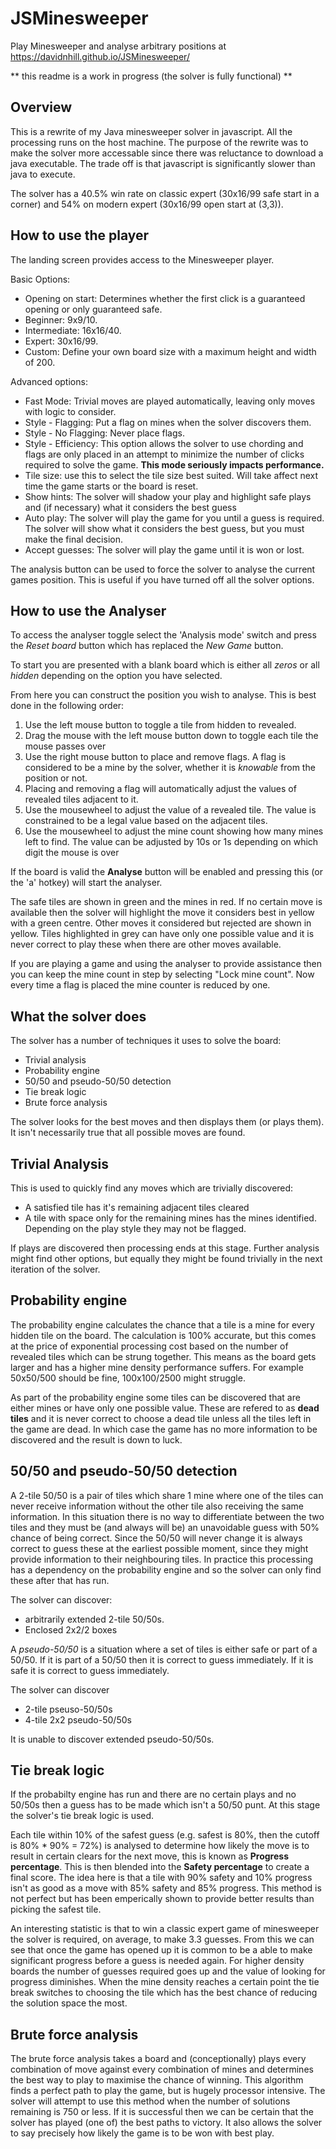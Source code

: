 # JSMinesweeper

Play Minesweeper and analyse arbitrary positions at https://davidnhill.github.io/JSMinesweeper/

** this readme is a work in progress (the solver is fully functional) **

## Overview
This is a rewrite of my Java minesweeper solver in javascript. All the processing runs on the host machine. The purpose of the rewrite was to make the solver more accessable since there was reluctance to download a java executable. The trade off is that javascript is significantly slower than java to execute. 

The solver has a 40.5% win rate on classic expert (30x16/99 safe start in a corner) and 54% on modern expert (30x16/99 open start at (3,3)).

## How to use the player

The landing screen provides access to the Minesweeper player.  

Basic Options:
- Opening on start: Determines whether the first click is a guaranteed opening or only guaranteed safe.
- Beginner:  9x9/10.
- Intermediate: 16x16/40.
- Expert: 30x16/99.
- Custom: Define your own board size with a maximum height and width of 200.

Advanced options:
- Fast Mode: Trivial moves are played automatically, leaving only moves with logic to consider.
- Style - Flagging: Put a flag on mines when the solver discovers them.
- Style - No Flagging: Never place flags.
- Style - Efficiency: This option allows the solver to use chording and flags are only placed in an attempt to minimize the number of clicks required to solve the game. **This mode seriously impacts performance.**
- Tile size: use this to select the tile size best suited.  Will take affect next time the game starts or the board is reset.
- Show hints: The solver will shadow your play and highlight safe plays and (if necessary) what it considers the best guess
- Auto play: The solver will play the game for you until a guess is required. The solver will show what it considers the best guess, but you must make the final decision.
- Accept guesses: The solver will play the game until it is won or lost.

The analysis button can be used to force the solver to analyse the current games position.  This is useful if you have turned off all the solver options.


## How to use the Analyser

To access the analyser toggle select the 'Analysis mode' switch and press the *Reset board* button which has replaced the *New Game* button.

To start you are presented with a blank board which is either all *zeros* or all *hidden* depending on the option you have selected.

From here you can construct the position you wish to analyse. This is best done in the following order:
1. Use the left mouse button to toggle a tile from hidden to revealed.
2. Drag the mouse with the left mouse button down to toggle each tile the mouse passes over
3. Use the right mouse button to place and remove flags.  A flag is considered to be a mine by the solver, whether it is *knowable* from the position or not.
4. Placing and removing a flag will automatically adjust the values of revealed tiles adjacent to it.
5. Use the mousewheel to adjust the value of a revealed tile.  The value is constrained to be a legal value based on the adjacent tiles.
6. Use the mousewheel to adjust the mine count showing how many mines left to find.  The value can be adjusted by 10s or 1s depending on which digit the mouse is over

If the board is valid the **Analyse** button will be enabled and pressing this (or the 'a' hotkey) will start the analyser. 

The safe tiles are shown in green and the mines in red. If no certain move is available then the solver will highlight the move it considers best in yellow with a green centre.  Other moves it considered but rejected are shown in yellow. Tiles highlighted in grey can have only one possible value and it is never correct to play these when there are other moves available.

If you are playing a game and using the analyser to provide assistance then you can keep the mine count in step by selecting "Lock mine count".  Now every time a flag is placed the mine counter is reduced by one.

## What the solver does

The solver has a number of techniques it uses to solve the board:
- Trivial analysis
- Probability engine
- 50/50 and pseudo-50/50 detection
- Tie break logic
- Brute force analysis

The solver looks for the best moves and then displays them (or plays them).  It isn't necessarily true that all possible moves are found.

## Trivial Analysis

This is used to quickly find any moves which are trivially discovered:
- A satisfied tile has it's remaining adjacent tiles cleared
- A tile with space only for the remaining mines has the mines identified. Depending on the play style they may not be flagged.

If plays are discovered then processing ends at this stage.  Further analysis might find other options, but equally they might be found trivially in the next iteration of the solver.

## Probability engine

The probability engine calculates the chance that a tile is a mine for every hidden tile on the board.  The calculation is 100% accurate, but this comes at the price of exponential processing cost based on the number of revealed tiles which can be strung together.  This means as the board gets larger and has a higher mine density performance suffers. For example 50x50/500 should be fine, 100x100/2500 might struggle.

As part of the probability engine some tiles can be discovered that are either mines or have only one possible value. These are refered to as **dead tiles** and it is never correct to choose a dead tile unless all the tiles left in the game are dead. In which case the game has no more information to be discovered and the result is down to luck.

## 50/50 and pseudo-50/50 detection

A 2-tile 50/50 is a pair of tiles which share 1 mine where one of the tiles can never receive information without the other tile also receiving the same information.  In this situation there is no way to differentiate between the two tiles and they must be (and always will be) an unavoidable guess with 50% chance of being correct.  Since the 50/50 will never change it is always correct to guess these at the earliest possible moment, since they might provide information to their neighbouring tiles. In practice this processing has a dependency on the probability engine and so the solver can only find these after that has run.

The solver can discover:
- arbitrarily extended 2-tile 50/50s.  
- Enclosed 2x2/2 boxes

A *pseudo-50/50* is a situation where a set of tiles is either safe or part of a 50/50. If it is part of a 50/50 then it is correct to guess immediately. If it is safe it is correct to guess immediately. 

The solver can discover
- 2-tile pseuso-50/50s
- 4-tile 2x2 pseudo-50/50s

It is unable to discover extended pseudo-50/50s.

## Tie break logic

If the probabilty engine has run and there are no certain plays and no 50/50s then a guess has to be made which isn't a 50/50 punt. At this stage the solver's tie break logic is used.

Each tile within 10% of the safest guess (e.g. safest is 80%, then the cutoff is 80% * 90% = 72%) is analysed to determine how likely the move is to result in certain clears for the next move, this is known as **Progress percentage**.  This is then blended into the **Safety percentage** to create a final score. The idea here is that a tile with 90% safety and 10% progress isn't as good as a move with 85% safety and 85% progress.  This method is not perfect but has been emperically shown to provide better results than picking the safest tile.

An interesting statistic is that to win a classic expert game of minesweeper the solver is required, on average, to make 3.3 guesses.  From this we can see that once the game has opened up it is common to be a able to make significant progress before a guess is needed again. For higher density boards the number of guesses required goes up and the value of looking for progress diminishes. When the mine density reaches a certain point the tie break switches to choosing the tile which has the best chance of reducing the solution space the most.


## Brute force analysis

The brute force analysis takes a board and (conceptionally) plays every combination of move against every combination of mines and determines the best way to play to maximise the chance of winning.  This algorithm finds a perfect path to play the game, but is hugely processor intensive.  The solver will attempt to use this method when the number of solutions remaining is 750 or less.  If it is successful then we can be certain that the solver has played (one of) the best paths to victory. It also allows the solver to say precisely how likely the game is to be won with best play.

